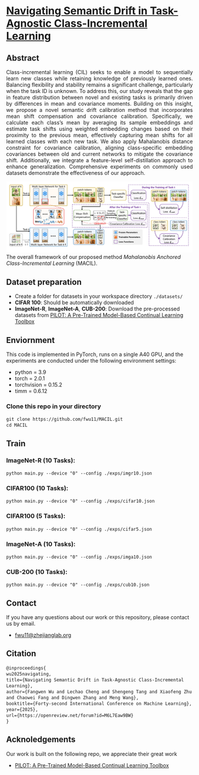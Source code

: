# [Navigating Semantic Drift in Task-Agnostic Class-Incremental Learning](https://arxiv.org/abs/2502.07560)

## Abstract

<div align="justify">
Class-incremental learning (CIL) seeks to enable
a model to sequentially learn new classes while
retaining knowledge of previously learned ones.
Balancing flexibility and stability remains a significant challenge, particularly when the task ID is unknown. To address this, our study reveals
that the gap in feature distribution between novel
and existing tasks is primarily driven by differences in mean and covariance moments. Building on this insight, we propose a novel semantic drift calibration method that incorporates mean shift compensation and covariance calibration. Specifically, we calculate each class’s mean by averaging its sample embeddings and estimate task shifts using weighted embedding changes based on their proximity to the previous mean, effectively capturing mean shifts for all learned classes with each new task. We also apply Mahalanobis distance constraint for covariance calibration, aligning class-specific embedding covariances between old and current networks to mitigate the covariance shift. Additionally, we integrate a feature-level self-distillation approach to enhance generalization. Comprehensive experiments on commonly used datasets demonstrate the effectiveness of our approach.
</div>

![framework](./framework.jpg) The overall framework of our proposed method *Mahalanobis Anchored Class-Incremental Learning* (MACIL).

## Dataset preparation
* Create a folder for datasets in your workspace directory `./datasets/`
* **CIFAR 100**: Should be automatically downloaded
* **ImageNet-R**, **ImageNet-A**, **CUB-200**: Download the pre-processed datasets from [PILOT: A Pre-Trained Model-Based Continual Learning Toolbox](https://github.com/sun-hailong/LAMDA-PILOT)

## Enviornment
This code is implemented in PyTorch, runs on a single A40 GPU, and the experiments are conducted under the following environment settings:
- python = 3.9
- torch = 2.0.1
- torchvision = 0.15.2
- timm = 0.6.12

### Clone this repo in your directory
```
git clone https://github.com/fwu11/MACIL.git
cd MACIL
```
## Train
### ImageNet-R (10 Tasks):
```
python main.py --device "0" --config ./exps/imgr10.json 
```
### CIFAR100  (10 Tasks):
```
python main.py --device "0" --config ./exps/cifar10.json 
```
### CIFAR100  (5 Tasks):
```
python main.py --device "0" --config ./exps/cifar5.json 
```
### ImageNet-A (10 Tasks):
```
python main.py --device "0" --config ./exps/imga10.json 
```
### CUB-200 (10 Tasks):
```
python main.py --device "0" --config ./exps/cub10.json 
```

## Contact
If you have any questions about our work or this repository, please contact us by email.
* fwu11@zhejianglab.org

## Citation
```
@inproceedings{
wu2025navigating,
title={Navigating Semantic Drift in Task-Agnostic Class-Incremental Learning},
author={Fangwen Wu and Lechao Cheng and Shengeng Tang and Xiaofeng Zhu and Chaowei Fang and Dingwen Zhang and Meng Wang},
booktitle={Forty-second International Conference on Machine Learning},
year={2025},
url={https://openreview.net/forum?id=M6L7Eaw9BW}
}
```


## Acknoledgements
Our work is built on the following repo, we appreciate their great work
- [PILOT: A Pre-Trained Model-Based Continual Learning Toolbox](https://github.com/sun-hailong/LAMDA-PILOT)



